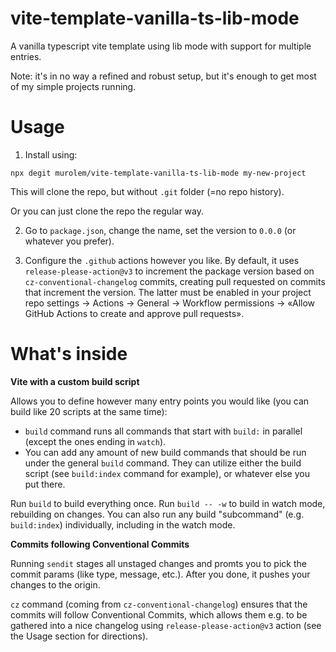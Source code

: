 # vite-template-vanilla-ts-lib-mode

A vanilla typescript vite template using lib mode with support for multiple entries.

Note: it's in no way a refined and robust setup, but it's enough to get most of my simple projects running.

# Usage

1. Install using:

```text
npx degit murolem/vite-template-vanilla-ts-lib-mode my-new-project
```

This will clone the repo, but without `.git` folder (=no repo history).

Or you can just clone the repo the regular way.

2. Go to `package.json`, change the name, set the version to `0.0.0` (or whatever you prefer).

3. Configure the `.github` actions however you like. By default, it uses `release-please-action@v3` to increment the package version based on `cz-conventional-changelog` commits, creating pull requested on commits that increment the version.
   The latter must be enabled in your project repo settings → Actions → General → Workflow permissions → «Allow GitHub Actions to create and approve pull requests».

# What's inside

**Vite with a custom build script**

Allows you to define however many entry points you would like (you can build like 20 scripts at the same time):

-   `build` command runs all commands that start with `build:` in parallel (except the ones ending in `watch`).
-   You can add any amount of new build commands that should be run under the general `build` command. They can utilize either the build script (see `build:index` command for example), or whatever else you put there.

Run `build` to build everything once.
Run `build -- -w` to build in watch mode, rebuilding on changes.
You can also run any build "subcommand" (e.g. `build:index`) individually, including in the watch mode.

**Commits following Conventional Commits**

Running `sendit` stages all unstaged changes and promts you to pick the commit params (like type, message, etc.). After you done, it pushes your changes to the origin.

`cz` command (coming from `cz-conventional-changelog`) ensures that the commits will follow Conventional Commits, which allows them e.g. to be gathered into a nice changelog using `release-please-action@v3` action (see the Usage section for directions).
